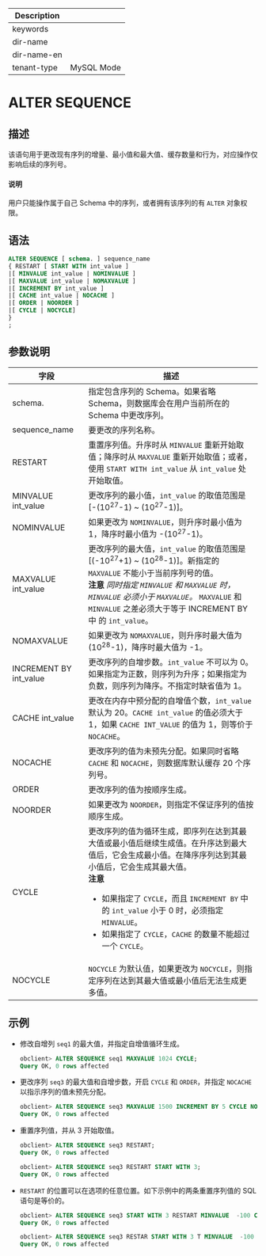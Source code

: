 | Description   |                 |
|---------------|-----------------|
| keywords      |                 |
| dir-name      |                 |
| dir-name-en   |                 |
| tenant-type   | MySQL Mode      |

# ALTER SEQUENCE

## 描述

该语句用于更改现有序列的增量、最小值和最大值、缓存数量和行为，对应操作仅影响后续的序列号。
  <main id="notice" type='explain'>
    <h4>说明</h4>
    <p>用户只能操作属于自己 Schema 中的序列，或者拥有该序列的有 <code>ALTER</code> 对象权限。</p>
  </main>

## 语法

```sql
ALTER SEQUENCE [ schema. ] sequence_name
{ RESTART [ START WITH int_value ]
|[ MINVALUE int_value | NOMINVALUE ]
|[ MAXVALUE int_value | NOMAXVALUE ]
|[ INCREMENT BY int_value ]
|[ CACHE int_value | NOCACHE ]
|[ ORDER | NOORDER ]
|[ CYCLE | NOCYCLE]
}
;
```

## 参数说明

|           字段           |                                                                                                                                                                          描述                                                                                                                                                                          |
|------------------------|------------------------------------------------------------------------------------------------------------------------------------------------------------------------------------------------------------------------------------------------------------------------------------------------------------------------------------------------------|
| schema.                | 指定包含序列的 Schema。如果省略 Schema，则数据库会在用户当前所在的 Schema 中更改序列。                                                                                                                                                                                                                                                                              |
| sequence_name          | 要更改的序列名称。                                                                                                                                                                                                                                                                                                                                            |
| RESTART                | 重置序列值。升序时从 `MINVALUE` 重新开始取值；降序时从 `MAXVALUE` 重新开始取值；或者，使用 `START WITH int_value` 从 `int_value` 处开始取值。                                                                                                                                                                                                                                               |
| MINVALUE int_value     | 更改序列的最小值，`int_value` 的取值范围是 \[-(10<sup>27</sup>-1) \~ (10<sup>27</sup>-1)\]。                                                                                                                                                                                                                                                                                           |
| NOMINVALUE             | 如果更改为 `NOMINVALUE`，则升序时最小值为 1，降序时最小值为 -(10<sup>27</sup>-1)。                                                                                                                                                                                                                                                                                                   |
| MAXVALUE int_value     | 更改序列的最大值，`int_value` 的取值范围是 \[(-10<sup>27</sup>+1) \~ (10<sup>28</sup>-1)\]。新指定的 `MAXVALUE` 不能小于当前序列号的值。 <br>**注意**  *同时指定 `MINVALUE` 和 `MAXVALUE` 时，`MINVALUE` 必须小于 `MAXVALUE`。* `MAXVALUE` 和 `MINVALUE` 之差必须大于等于 INCREMENT BY 中 的 `int_value`。    |
| NOMAXVALUE             | 如果更改为 `NOMAXVALUE`，则升序时最大值为(10<sup>28</sup>-1)，降序时最大值为 -1。                                                                                                                                                                                                                                                                                                    |
| INCREMENT BY int_value | 更改序列的自增步数。`int_value` 不可以为 0。如果指定为正数，则序列为升序；如果指定为负数，则序列为降序。不指定时缺省值为 1。                                                                                                                                                                                                                                                              |
| CACHE int_value        | 更改在内存中预分配的自增值个数，`int_value` 默认为 20。`CACHE int_value` 的值必须大于 1，如果 `CACHE INT_VALUE` 的值为 1，则等价于 `NOCACHE`。                                                                                                                                                                                                                            |
| NOCACHE                | 更改序列的值为未预先分配。如果同时省略 `CACHE` 和 `NOCACHE`，则数据库默认缓存 20 个序列号。                                                                                                                                                                                                                                                                           |
| ORDER                  | 更改序列的值为按顺序生成。                                                                                                                                                                                                                                                                                                                                        |
| NOORDER                | 如果更改为 `NOORDER`，则指定不保证序列的值按顺序生成。                                                                                                                                                                                                                                                                                                                     |
| CYCLE                  | 更改序列的值为循环生成，即序列在达到其最大值或最小值后继续生成值。在升序达到最大值后，它会生成最小值。在降序序列达到其最小值后，它会生成其最大值。 <br>**注意**  <ul><li> 如果指定了 `CYCLE`，而且 `INCREMENT BY` 中的 `int_value` 小于 0 时，必须指定 `MINVALUE`。</li>   <li> 如果指定了 `CYCLE`，`CACHE` 的数量不能超过一个 `CYCLE`。</li></ul>                           |
| NOCYCLE                | `NOCYCLE` 为默认值，如果更改为 `NOCYCLE`，则指定序列在达到其最大值或最小值后无法生成更多值。                                                                                                                                                                                                                                                                                             |

## 示例

* 修改自增列 `seq1` 的最大值，并指定自增值循环生成。

  ```sql
  obclient> ALTER SEQUENCE seq1 MAXVALUE 1024 CYCLE;
  Query OK, 0 rows affected
  ```

* 更改序列 `seq3` 的最大值和自增步数，开启 `CYCLE` 和 `ORDER`，并指定 `NOCACHE` 以指示序列的值未预先分配。

  ```sql
  obclient> ALTER SEQUENCE seq3 MAXVALUE 1500 INCREMENT BY 5 CYCLE NOCACHE ORDER;
  Query OK, 0 rows affected
  ```

* 重置序列值，并从 3 开始取值。

  ```sql
  obclient> ALTER SEQUENCE seq3 RESTART;
  Query OK, 0 rows affected

  obclient> ALTER SEQUENCE seq3 RESTART START WITH 3;
  Query OK, 0 rows affected
  ```

* `RESTART` 的位置可以在选项的任意位置。如下示例中的两条重置序列值的 SQL 语句是等价的。

  ```sql
  obclient> ALTER SEQUENCE seq3 START WITH 3 RESTART MINVALUE  -100 CYCLE;
  Query OK, 0 rows affected

  obclient> ALTER SEQUENCE seq3 RESTAR START WITH 3 T MINVALUE  -100 CYCLE;
  Query OK, 0 rows affected
  ```
